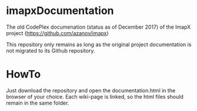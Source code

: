 # imapxDocumentation
The old CodePlex documenation (status as of December 2017) of the ImapX project (https://github.com/azanov/imapx)


This repository only remains as long as the original project documentation is not migrated to its Github repository.


# HowTo
Just download the repository and open the documentation.html in the browser of your choice. Each wiki-page is linked, so the html files should remain in the same folder.
